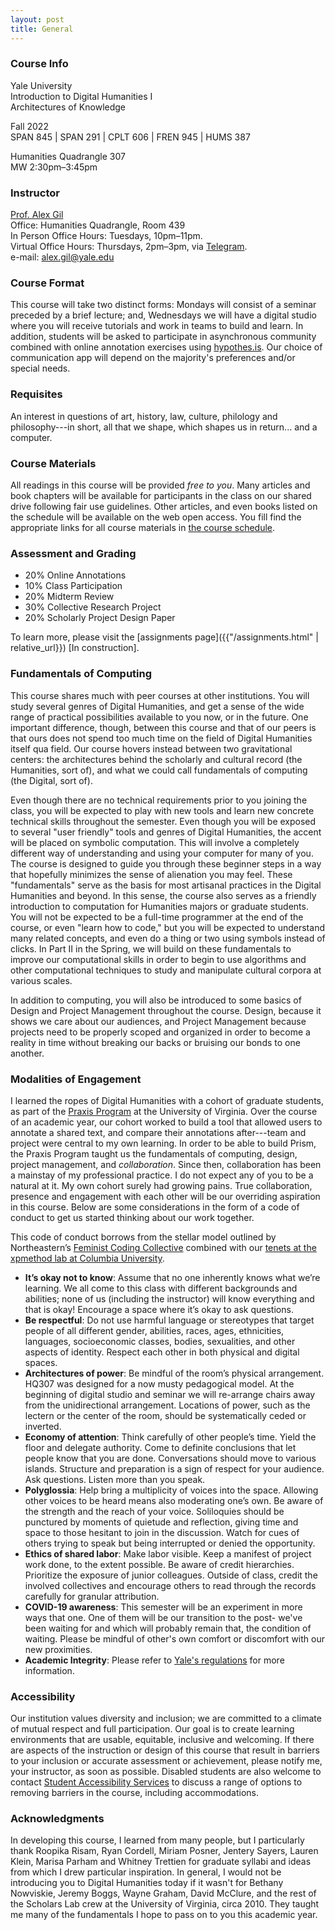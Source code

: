 ```yaml
---
layout: post
title: General
---
```


### Course Info

Yale University   
Introduction to Digital Humanities I   
Architectures of Knowledge
   
Fall 2022   
SPAN 845 | SPAN 291 | CPLT 606 | FREN 945 | HUMS 387   
   
Humanities Quadrangle 307   
MW 2:30pm–3:45pm  


### Instructor

[Prof. Alex Gil](http://www.elotroalex.com/profiles/)  
Office: Humanities Quadrangle, Room 439   
In Person Office Hours: Tuesdays, 10pm–11pm.    
Virtual Office Hours: Thursdays, 2pm–3pm, via [Telegram](https://t.me/elotroalex).    
e-mail: alex.gil@yale.edu   



### Course Format

This course will take two distinct forms: Mondays will consist of a seminar preceded by a brief lecture; and, Wednesdays we will have a digital studio where you will receive tutorials and work in teams to build and learn. In addition, students will be asked to participate in asynchronous community combined with online annotation exercises using [hypothes.is](https://web.hypothes.is/). Our choice of communication app will depend on the majority's preferences and/or special needs.

### Requisites

An interest in questions of art, history, law, culture, philology and philosophy---in short, all that we shape, which shapes us in return... and a computer.

### Course Materials

All readings in this course will be provided *free to you*. Many articles and book chapters will be available for participants in the class on our shared drive following fair use guidelines. Other articles, and even books listed on the schedule will be available on the web open access. You fill find the appropriate links for all course materials in [the course schedule](/schedule.html).

### Assessment and Grading

- 20% Online Annotations
- 10% Class Participation
- 20% Midterm Review
- 30% Collective Research Project
- 20% Scholarly Project Design Paper

To learn more, please visit the [assignments page]({{"/assignments.html" | relative_url}}) [In construction].

### Fundamentals of Computing

This course shares much with peer courses at other institutions. You will study several genres of Digital Humanities, and get a sense of the wide range of practical possibilities available to you now, or in the future. One important difference, though, between this course and that of our peers is that ours does not spend too much time on the field of Digital Humanities itself qua field. Our course hovers instead between two gravitational centers: the architectures behind the scholarly and cultural record (the Humanities, sort of), and what we could call fundamentals of computing (the Digital, sort of). 

Even though there are no technical requirements prior to you joining the class, you will be expected to play with new tools and learn new concrete technical skills throughout the semester. Even though you will be exposed to several "user friendly" tools and genres of Digital Humanities, the accent will be placed on symbolic computation. This will involve a completely different way of understanding and using your computer for many of you. The course is designed to guide you through these beginner steps in a way that hopefully minimizes the sense of alienation you may feel. These "fundamentals" serve as the basis for most artisanal practices in the Digital Humanities and beyond. In this sense, the course also serves as a friendly introduction to computation for Humanities majors or graduate students. You will not be expected to be a full-time programmer at the end of the course, or even "learn how to code," but you will be expected to understand many related concepts, and even do a thing or two using symbols instead of clicks. In Part II in the Spring, we will build on these fundamentals to improve our computational skills in order to begin to use algorithms and other computational techniques to study and manipulate cultural corpora at various scales.

In addition to computing, you will also be introduced to some basics of Design and Project Management throughout the course. Design, because it shows we care about our audiences, and Project Management because projects need to be properly scoped and organized in order to become a reality in time without breaking our backs or bruising our bonds to one another.


### Modalities of Engagement

I learned the ropes of Digital Humanities with a cohort of graduate students, as part of the [Praxis Program](https://praxis.scholarslab.org/) at the University of Virginia. Over the course of an academic year, our cohort worked to build a tool that allowed users to annotate a shared text, and compare their annotations after---team and project were central to my own learning. In order to be able to build Prism, the Praxis Program taught us the fundamentals of computing, design, project management, and *collaboration*. Since then, collaboration has been a mainstay of my professional practice. I do not expect any of you to be a natural at it. My own cohort surely had growing pains. True collaboration, presence and engagement with each other will be our overriding aspiration in this course. Below are some considerations in the form of a code of conduct to get us started thinking about our work together.

This code of conduct borrows from the stellar model outlined by Northeastern’s [Feminist Coding Collective](https://digitalfeministcommons.northeastern.edu/) combined with our [tenets at the xpmethod lab at Columbia University](https://xpmethod.columbia.edu/lab-culture.html). 

- **It’s okay not to know**: Assume that no one inherently knows what we’re learning. We all come to this class with different backgrounds and abilities; none of us (including the instructor) will know everything and that is okay! Encourage a space where it’s okay to ask questions.
- **Be respectful**: Do not use harmful language or stereotypes that target people of all different gender, abilities, races, ages, ethnicities, languages, socioeconomic classes, bodies, sexualities, and other aspects of identity. Respect each other in both physical and digital spaces.
- **Architectures of power**: Be mindful of the room’s physical arrangement. HQ307 was designed for a now musty pedagogical model. At the beginning of digital studio and seminar we will re-arrange chairs away from the unidirectional arrangement. Locations of power, such as the lectern or the center of the room, should be systematically ceded or inverted.
- **Economy of attention**: Think carefully of other people’s time. Yield the floor and delegate authority. Come to definite conclusions that let people know that you are done. Conversations should move to various islands. Structure and preparation is a sign of respect for your audience. Ask questions. Listen more than you speak.
- **Polyglossia**: Help bring a multiplicity of voices into the space. Allowing other voices to be heard means also moderating one’s own. Be aware of the strength and the reach of your voice. Soliloquies should be punctured by moments of quietude and reflection, giving time and space to those hesitant to join in the discussion. Watch for cues of others trying to speak but being interrupted or denied the opportunity.
- **Ethics of shared labor**: Make labor visible. Keep a manifest of project work done, to the extent possible. Be aware of credit hierarchies. Prioritize the exposure of junior colleagues. Outside of class, credit the involved collectives and encourage others to read through the records carefully for granular attribution.
- **COVID-19 awareness**: This semester will be an experiment in more ways that one. One of them will be our transition to the post- we've been waiting for and which will probably remain that, the condition of waiting. Please be mindful of other's own comfort or discomfort with our new proximities.
- **Academic Integrity**: Please refer to [Yale's regulations](http://catalog.yale.edu/undergraduate-regulations/regulations/academic-dishonesty/) for more information.

### Accessibility

Our institution values diversity and inclusion; we are committed to a climate of mutual respect and full participation. Our goal is to create learning environments that are usable, equitable, inclusive and welcoming. If there are aspects of the instruction or design of this course that result in barriers to your inclusion or accurate assessment or achievement, please notify me, your instructor, as soon as possible. Disabled students are also welcome to contact [Student Accessibility Services](https://sas.yale.edu/) to discuss a range of options to removing barriers in the course, including accommodations.


### Acknowledgments

In developing this course, I learned from many people, but I particularly thank Roopika Risam, Ryan Cordell, Miriam Posner, Jentery Sayers, Lauren Klein, Marisa Parham and Whitney Trettien for graduate syllabi and ideas from which I drew particular inspiration. In general, I would not be introducing you to Digital Humanities today if it wasn't for Bethany Nowviskie, Jeremy Boggs, Wayne Graham, David McClure, and the rest of the Scholars Lab crew at the University of Virginia, circa 2010. They taught me many of the fundamentals I hope to pass on to you this academic year.









